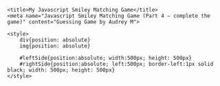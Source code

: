 <!doctype html>
<html>
	
    <title>My Javascript Smiley Matching Game</title>
    <meta name="Javascript Smiley Matching Game (Part 4 – complete the game)" content="Guessing Game by Audrey M">

    <style>
    	div{position: absolute}
    	img{position: absolute}

    	#leftSide{position:absolute; width:500px; height: 500px}
    	#rightSide{position:absolute; left:500px; border-left:1px solid black; width: 500px; height: 500px}
    </style>
<body onload="generateFaces()">
    <script>
        var numberOfFaces = 5;
        

        function generateFaces(){
            var theLeftSide = document.getElementById("leftSide"); 
            var theRightSide = document.getElementById("rightSide");
            var theBody = document.getElementsByTagName("body")[0]; 
        
            for(var i=0; i<numberOfFaces; i++){
                img = document.createElement("img");            
                img.src="http://home.cse.ust.hk/~rossiter/mooc/matching_game/smile.png";
                img.style.top = Math.floor(Math.random()*400) + "px";
                img.style.left = Math.floor(Math.random()*400) + "px";
                theLeftSide.appendChild(img);
                
            }
            leftSideImages = theLeftSide.cloneNode(true);
            leftSideImages.removeChild(leftSideImages.lastChild);
            theRightSide.appendChild(leftSideImages);
                 
       
            theBody.onclick = function gameOver() {
                alert("Game Over! - reload the page to play again");
                theBody.onclick = null;
                document.getElementById("leftSide").lastChild.onClick = null;
                deleteFaces();
            } 

            theLeftSide.lastChild.onclick = function nextLevel(event){
                event.stopPropagation();
                numberOfFaces += 5;
                deleteFaces();
                generateFaces();
            }

        

        function deleteFaces(){
            while(theLeftSide.firstChild){
                theLeftSide.removeChild(theLeftSide.firstChild);}

            while(theRightSide.firstChild){
                theRightSide.removeChild(theRightSide.firstChild);}

        }
}

        

        
    </script>

	
		<h1>Audrey's Matching Game -or- what doesn't belong?</h1>
		<p>Please click on the extra smiley face on the left side of the screen to play.</p>

		<div id="leftSide"></div>
		<div id="rightSide"></div>

	</body>
</html>